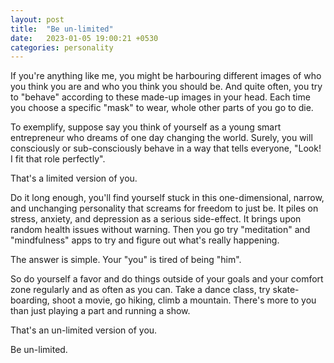```yaml
---
layout: post
title:  "Be un-limited"
date:   2023-01-05 19:00:21 +0530
categories: personality
---
```

If you're anything like me, you might be harbouring different images of who you think you are and who you think you should be. And quite often, you try to "behave" according to these made-up images in your head. Each time you choose a specific "mask" to wear, whole other parts of you go to die.

To exemplify, suppose say you think of yourself as a young smart entrepreneur who dreams of one day changing the world. Surely, you will consciously or sub-consciously behave in a way that tells everyone, "Look! I fit that role perfectly".

That's a limited version of you.

Do it long enough, you'll find yourself stuck in this one-dimensional, narrow, and unchanging personality that screams for freedom to just be. It piles on stress, anxiety, and depression as a serious side-effect. It brings upon random health issues without warning. Then you go try "meditation" and "mindfulness" apps to try and figure out what's really happening.

The answer is simple. Your "you" is tired of being "him".

So do yourself a favor and do things outside of your goals and your comfort zone regularly and as often as you can. Take a dance class, try skate-boarding, shoot a movie, go hiking, climb a mountain. There's more to you than just playing a part and running a show.

That's an un-limited version of you.

Be un-limited.
